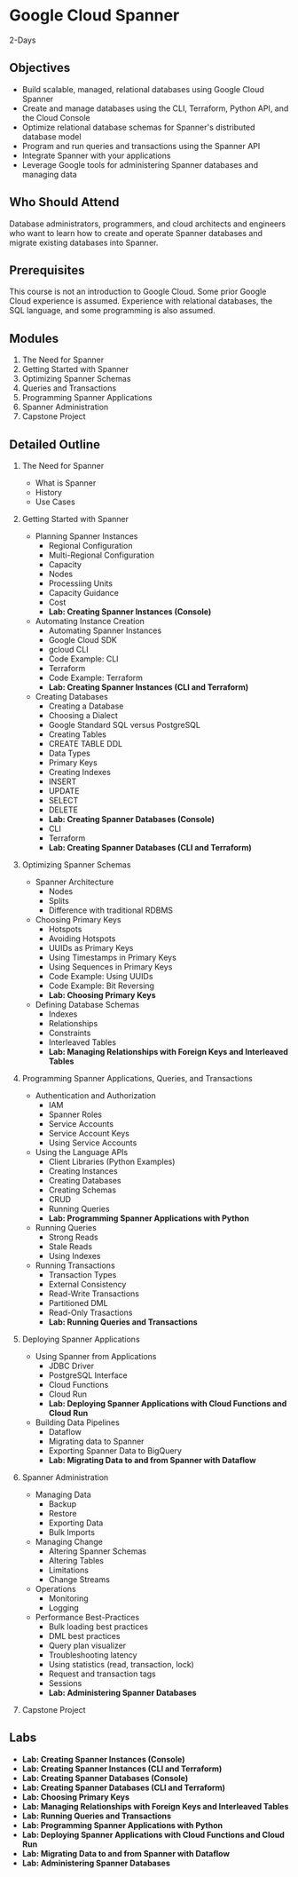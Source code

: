 # Google Cloud Spanner
2-Days

## Objectives
* Build scalable, managed, relational databases using Google Cloud Spanner 
* Create and manage databases using the CLI, Terraform, Python API,  and the Cloud Console
* Optimize relational database schemas for Spanner's distributed database model
* Program and run queries and transactions using the Spanner API
* Integrate Spanner with your applications
* Leverage Google tools for administering Spanner databases and managing data

## Who Should Attend
Database administrators, programmers, and cloud architects and engineers who want to learn how to create and operate Spanner databases and migrate existing databases into Spanner. 

## Prerequisites
This course is not an introduction to Google Cloud. Some prior Google Cloud experience is assumed. Experience with relational databases, the SQL language, and some programming is also assumed. 

## Modules
1. The Need for Spanner
1. Getting Started with Spanner
1. Optimizing Spanner Schemas
1. Queries and Transactions
1. Programming Spanner Applications
1. Spanner Administration
1. Capstone Project

## Detailed Outline
1. The Need for Spanner
    * What is Spanner
    * History
    * Use Cases

1. Getting Started with Spanner
    * Planning Spanner Instances
        * Regional Configuration
        * Multi-Regional Configuration
        * Capacity
        * Nodes
        * Processiing Units
        * Capacity Guidance
        * Cost
        * __Lab: Creating Spanner Instances (Console)__
    * Automating Instance Creation
        * Automating Spanner Instances
        * Google Cloud SDK
        * gcloud CLI
        * Code Example: CLI
        * Terraform
        * Code Example: Terraform
        * __Lab: Creating Spanner Instances (CLI and Terraform)__
    * Creating Databases
        * Creating a Database
        * Choosing a Dialect
        * Google Standard SQL versus PostgreSQL
        * Creating Tables
        * CREATE TABLE DDL
        * Data Types
        * Primary Keys
        * Creating Indexes
        * INSERT
        * UPDATE
        * SELECT
        * DELETE
        * __Lab: Creating Spanner Databases (Console)__
        * CLI
        * Terraform
        * __Lab: Creating Spanner Databases (CLI and Terraform)__

1. Optimizing Spanner Schemas
    * Spanner Architecture
        * Nodes
        * Splits
        * Difference with traditional RDBMS
    * Choosing Primary Keys
        * Hotspots
        * Avoiding Hotspots
        * UUIDs as Primary Keys
        * Using Timestamps in Primary Keys
        * Using Sequences in Primary Keys
        * Code Example: Using UUIDs
        * Code Example: Bit Reversing
        * __Lab: Choosing Primary Keys__
    * Defining Database Schemas
        * Indexes
        * Relationships 
        * Constraints
        * Interleaved Tables
        * __Lab: Managing Relationships with Foreign Keys and Interleaved Tables__

1. Programming Spanner Applications, Queries, and Transactions
    * Authentication and Authorization
        * IAM
        * Spanner Roles
        * Service Accounts
        * Service Account Keys
        * Using Service Accounts
    * Using the Language APIs
        * Client Libraries (Python Examples)
        * Creating Instances
        * Creating Databases
        * Creating Schemas
        * CRUD
        * Running Queries
        * __Lab: Programming Spanner Applications with Python__
    * Running Queries
        * Strong Reads
        * Stale Reads
        * Using Indexes
    * Running Transactions
        * Transaction Types
        * External Consistency
        * Read-Write Transactions
        * Partitioned DML
        * Read-Only Trasactions
        * __Lab: Running Queries and  Transactions__

1. Deploying Spanner Applications
    * Using Spanner from Applications
        * JDBC Driver
        * PostgreSQL Interface
        * Cloud Functions
        * Cloud Run
        * __Lab: Deploying Spanner Applications with Cloud Functions and Cloud Run__
    * Building Data Pipelines
        * Dataflow
        * Migrating data to Spanner
        * Exporting Spanner Data to BigQuery
        * __Lab: Migrating Data to and from Spanner with Dataflow__

1. Spanner Administration
    * Managing Data
        * Backup
        * Restore
        * Exporting Data
        * Bulk Imports
    * Managing Change
        * Altering Spanner Schemas
        * Altering Tables
        * Limitations
        * Change Streams
    * Operations
        * Monitoring
        * Logging 
    * Performance Best-Practices
        * Bulk loading best practices
        * DML best practices
        * Query plan visualizer
        * Troubleshooting latency
        * Using statistics (read, transaction, lock)
        * Request and transaction tags
        * Sessions
        * __Lab: Administering Spanner Databases__

1. Capstone Project


## Labs
* __Lab: Creating Spanner Instances (Console)__
* __Lab: Creating Spanner Instances (CLI and Terraform)__
* __Lab: Creating Spanner Databases (Console)__
* __Lab: Creating Spanner Databases (CLI and Terraform)__
* __Lab: Choosing Primary Keys__
* __Lab: Managing Relationships with Foreign Keys and Interleaved Tables__
* __Lab: Running Queries and Transactions__
* __Lab: Programming Spanner Applications with Python__
* __Lab: Deploying Spanner Applications with Cloud Functions and Cloud Run__
* __Lab: Migrating Data to and from Spanner with Dataflow__
* __Lab: Administering Spanner Databases__

